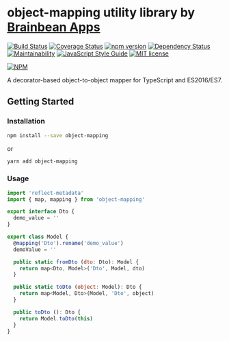 # object-mapping utility library by [Brainbean Apps](https://brainbeanapps.com)

[![Build Status](https://img.shields.io/travis/brainbeanapps/object-mapping.svg)](https://travis-ci.org/brainbeanapps/object-mapping)
[![Coverage Status](https://img.shields.io/coveralls/github/brainbeanapps/object-mapping.svg)](https://coveralls.io/github/brainbeanapps/object-mapping?branch=master)
[![npm version](https://badge.fury.io/js/object-mapping.svg)](https://badge.fury.io/js/object-mapping)
[![Dependency Status](https://img.shields.io/librariesio/github/brainbeanapps/object-mapping.svg)](https://libraries.io/github/brainbeanapps/object-mapping)
[![Maintainability](https://api.codeclimate.com/v1/badges/9671e17e993340df3491/maintainability)](https://codeclimate.com/github/brainbeanapps/object-mapping/maintainability)
[![JavaScript Style Guide](https://img.shields.io/badge/code_style-standard-brightgreen.svg)](https://standardjs.com)
[![MIT license](http://img.shields.io/badge/license-MIT-brightgreen.svg)](http://opensource.org/licenses/MIT)

[![NPM](https://nodei.co/npm/object-mapping.png?downloads=true)](https://nodei.co/npm/object-mapping/)

A decorator-based object-to-object mapper for TypeScript and ES2016/ES7.

## Getting Started

### Installation

```bash
npm install --save object-mapping
```

or

```bash
yarn add object-mapping
```

### Usage

```js
import 'reflect-metadata'
import { map, mapping } from 'object-mapping'

export interface Dto {
  demo_value = ''
}

export class Model {
  @mapping('Dto').rename('demo_value')
  demoValue = ''

  public static fromDto (dto: Dto): Model {
    return map<Dto, Model>('Dto', Model, dto)
  }

  public static toDto (object: Model): Dto {
    return map<Model, Dto>(Model, 'Dto', object)
  }

  public toDto (): Dto {
    return Model.toDto(this)
  }
}
```
